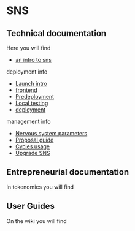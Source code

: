 # SNS

## Technical documentation

Here you will find
* [an intro to sns](sns-intro.md)

deployment info
* [Launch intro](deployment/launch-intro)
* [frontend](deployment/frontend-integration)
* [Predeployment](deployment/predeployment)
* [Local testing](deployment/local-testing)
* [deployment](deployment/deployment.md)

management info
* [Nervous system parameters](managing-sns/nervous-system-parameters)
* [Proposal guide](managing-sns/proposal-guide)
* [Cycles usage](managing-sns/cycles-usage)
* [Upgrade SNS](managing-sns/upgradeSNS)

## Entrepreneurial documentation

In tokenomics you will find

## User Guides

On the wiki you will find
